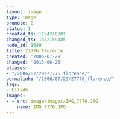 ```yaml
---
layout: image
type: image
promote: 0
status: 1
created_ts: 1154210901
changed_ts: 1372159485
node_id: 1649
title: 27776 Florence
created: '2006-07-29'
changed: '2013-06-25'
aliases:
- "/2006/07/29/27776_florence/"
permalink: "/2006/07/29/27776_florence/"
tags:
- Eilidh
images:
- - src: image/images/IMG_7776.JPG
    name: IMG_7776.JPG
---
```


